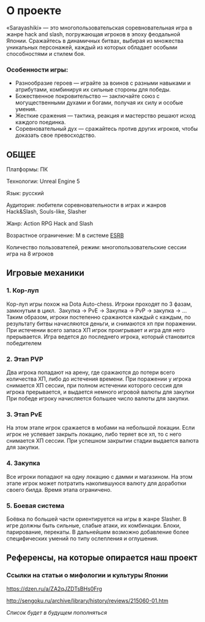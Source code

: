 # О проекте
  «Sarayashiki» — это многопользовательская соревновательная игра в жанре hack and slash, погружающая игроков в эпоху феодальной Японии. Сражайтесь в динамичных битвах, выбирая из множества уникальных персонажей, каждый из которых обладает особыми способностями и стилем боя.

### Особенности игры:

+ Разнообразие героев — играйте за воинов с разными навыками и атрибутами, комбинируя их сильные стороны для победы.
+ Божественное покровительство — заключайте союз с могущественными духами и богами, получая их силу и особые умения.
+ Жесткие сражения — тактика, реакция и мастерство решают исход каждого поединка.
+ Соревновательный дух — сражайтесь против других игроков, чтобы доказать свое превосходство.

## ОБЩЕЕ

Платформы: ПК

Технологии: Unreal Engine 5

Язык: русский

Аудитория: любители соревновательности в играх и жанров Hack&Slash, Souls-like, Slasher

Жанр: Action RPG Hack and Slash

Возрастное ограничение: M в системе [ESRB](https://ru.wikipedia.org/wiki/Entertainment_Software_Rating_Board)

Количество пользователей, режим: многопользовательские сессии игра на 8 игроков

## Игровые механики 

### 1. Кор-луп
  
Кор-луп игры похож на Dota Auto-chess. Игроки проходят по 3 фазам, замкнутым в цикл. 
Закупка -> PvE -> Закупка -> PvP -> закупка -> …
Таким образом, игроки постепенно сражаются каждый с каждым, по результату битвы начисляются деньги, и снимаются хп при поражении. При истечении всего запаса ХП игрок проигрывает и игра для него прерывается. Игра ведется до последнего игрока, который становится победителем

### 2. Этап PVP

Два игрока попадают на арену, где сражаются до потери всего количества ХП, либо до истечения времени.
При поражении у игрока снимается ХП сессии, при полном истечении которого сессия для игрока прерывается, и выдается немного игровой валюты для закупки
При победе игроку начисляется большее число валюты для закупки.

### 3. Этап PvE

На этом этапе игрок сражается в мобами на небольшой локации. Если игрок не успевает закрыть локацию, либо теряет все хп, то с него снимается ХП сессии.
При успешном закрытии стадии выдается валюта для закупки.

### 4. Закупка

Все игроки попадают на одну локацию с дамми и магазином. На этом этапе игрок может потратить накопившуюся валюту для доработки своего билда. Время этапа ограничено.

### 5. Боевая система

Боёвка по большей части ориентируется на игры в жанре Slasher.
В игре должны быть сильные, слабые атаки, их комбинации. Блоки, парирование, перекаты.
В дальнейшем возможно добавление более специфических умений по типу ослепления и оглушения.

## Референсы, на которые опирается наш проект
### Ссылки на статьи о мифологии и культуры Японии

https://dzen.ru/a/ZA2qJZDTsBHs0Frg

http://sengoku.ru/archive/library/history/reviews/215060-01.htm

*Список будет в будущем пополняться*
